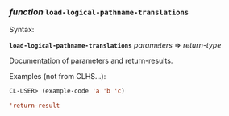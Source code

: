 ### <em>function</em> <strong>`load-logical-pathname-translations`</strong>

Syntax:

<strong>`load-logical-pathname-translations`</strong> <em>parameters</em> => <em>return-type</em>

Documentation of parameters and return-results.

Examples (not from CLHS...):

```lisp
CL-USER> (example-code 'a 'b 'c)

'return-result
```
